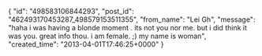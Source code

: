  {
   "id": "498583106844293",
   "post_id": "462493170453287_498579153511355",
   "from_name": "Lei Gh",
   "message": "haha  i was having a blonde moment  .  its not you nor me.  but i did think it was you.  great info thou.  i am female.  ;)  my name is woman",
   "created_time": "2013-04-01T17:46:25+0000"
 }
